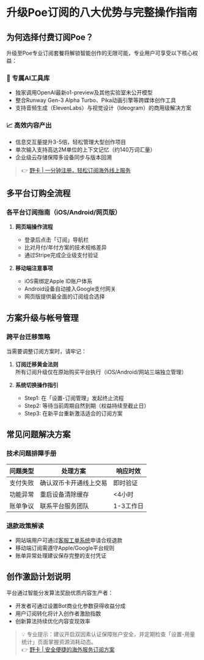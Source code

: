 # 升级Poe订阅的八大优势与完整操作指南

## 为何选择付费订阅Poe？
升级至Poe专业订阅套餐将解锁智能创作的无限可能，专业用户可享受以下核心权益：

### 🔑 专属AI工具库
- 独家调用OpenAI最新o1-preview及其他实验室未公开模型
- 整合Runway Gen-3 Alpha Turbo、Pika动画引擎等跨媒体创作工具
- 支持音频生成（ElevenLabs）与视觉设计（Ideogram）的商用级解决方案

### 📈 高效内容产出
- 信息交互量提升3-5倍，轻松管理大型创作项目
- 单次输入支持高达2M单位的上下文记忆（约140万词汇量）
- 企业级云存储保障多设备同步与版本回溯

> 👉 [野卡 | 一分钟注册，轻松订阅海外线上服务](https://bbtdd.com/yeka)

## 多平台订购全流程
### 各平台订阅指南（iOS/Android/网页版）
1. **网页端操作流程**
   - 登录后点击「订阅」导航栏
   - 比对月付/年付方案的技术规格差异
   - 通过Stripe完成企业级支付验证

2. **移动端注意事项**
   - iOS需绑定Apple ID账户体系
   - Android设备自动接入Google支付网关
   - 网页版提供最全面的订阅组合选择

## 方案升级与帐号管理
### 跨平台迁移策略
当需要调整订阅方案时，请牢记：
1. **订阅迁移黄金法则**  
   所有订阅升级仅在原始购买平台执行（iOS/Android/网站三端独立管理）
   
2. **系统切换操作指引**
   - Step1: 在「设置-订阅管理」发起终止流程
   - Step2: 等待当前周期自然到期（权益持续至截止日）
   - Step3: 在新平台重新激活适合的订阅方案

## 常见问题解决方案
### 技术问题排障手册
| 问题类型 | 处理方案 | 响应时效 |
|---------|---------|---------|
| 支付失败 | 确认双币卡开通线上交易 | 即时验证 |
| 功能异常 | 重启设备清除缓存 | <4小时 |
| 账单争议 | 联系平台服务团队 | 1-3工作日 |

### 退款政策解读
- 网站端用户可通过[客服工单系统](https://help.poe.com/hc/en-us/requests/new)申请合规退款
- 移动端订阅需遵守Apple/Google平台规则
- 账单异常处理建议保存完整的支付凭证

## 创作激励计划说明
平台通过智能分发算法奖励优质内容生产者：
- 开发者可通过设置Bot商业化参数获得收益分成
- 用户订阅转化将计入创作者激励指数
- 创新算法持续优化内容变现效率

> 💡 专业提示：建议开启双因素认证保障账户安全，并定期检查「设置-用量统计」页面掌握资源消耗动态。  
> 👉 [野卡 | 安全便捷的海外服务订阅方案](https://bbtdd.com/yeka)